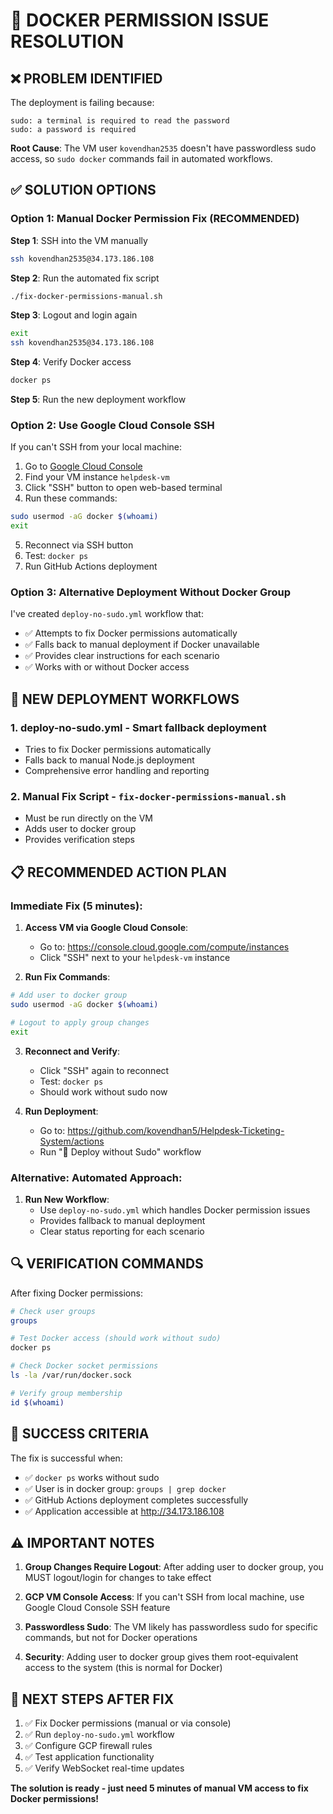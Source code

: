 # 🔧 DOCKER PERMISSION ISSUE RESOLUTION

## ❌ **PROBLEM IDENTIFIED**

The deployment is failing because:

```
sudo: a terminal is required to read the password
sudo: a password is required
```

**Root Cause**: The VM user `kovendhan2535` doesn't have passwordless sudo access, so `sudo docker` commands fail in automated workflows.

## ✅ **SOLUTION OPTIONS**

### **Option 1: Manual Docker Permission Fix (RECOMMENDED)**

**Step 1**: SSH into the VM manually

```bash
ssh kovendhan2535@34.173.186.108
```

**Step 2**: Run the automated fix script

```bash
./fix-docker-permissions-manual.sh
```

**Step 3**: Logout and login again

```bash
exit
ssh kovendhan2535@34.173.186.108
```

**Step 4**: Verify Docker access

```bash
docker ps
```

**Step 5**: Run the new deployment workflow

### **Option 2: Use Google Cloud Console SSH**

If you can't SSH from your local machine:

1. Go to [Google Cloud Console](https://console.cloud.google.com/compute/instances)
2. Find your VM instance `helpdesk-vm`
3. Click "SSH" button to open web-based terminal
4. Run these commands:

```bash
sudo usermod -aG docker $(whoami)
exit
```

5. Reconnect via SSH button
6. Test: `docker ps`
7. Run GitHub Actions deployment

### **Option 3: Alternative Deployment Without Docker Group**

I've created `deploy-no-sudo.yml` workflow that:

- ✅ Attempts to fix Docker permissions automatically
- ✅ Falls back to manual deployment if Docker unavailable
- ✅ Provides clear instructions for each scenario
- ✅ Works with or without Docker access

## 🚀 **NEW DEPLOYMENT WORKFLOWS**

### **1. deploy-no-sudo.yml** - Smart fallback deployment

- Tries to fix Docker permissions automatically
- Falls back to manual Node.js deployment
- Comprehensive error handling and reporting

### **2. Manual Fix Script** - `fix-docker-permissions-manual.sh`

- Must be run directly on the VM
- Adds user to docker group
- Provides verification steps

## 📋 **RECOMMENDED ACTION PLAN**

### **Immediate Fix (5 minutes)**:

1. **Access VM via Google Cloud Console**:

   - Go to: https://console.cloud.google.com/compute/instances
   - Click "SSH" next to your `helpdesk-vm` instance

2. **Run Fix Commands**:

```bash
# Add user to docker group
sudo usermod -aG docker $(whoami)

# Logout to apply group changes
exit
```

3. **Reconnect and Verify**:

   - Click "SSH" again to reconnect
   - Test: `docker ps`
   - Should work without sudo now

4. **Run Deployment**:
   - Go to: https://github.com/kovendhan5/Helpdesk-Ticketing-System/actions
   - Run "🚀 Deploy without Sudo" workflow

### **Alternative: Automated Approach**:

1. **Run New Workflow**:
   - Use `deploy-no-sudo.yml` which handles Docker permission issues
   - Provides fallback to manual deployment
   - Clear status reporting for each scenario

## 🔍 **VERIFICATION COMMANDS**

After fixing Docker permissions:

```bash
# Check user groups
groups

# Test Docker access (should work without sudo)
docker ps

# Check Docker socket permissions
ls -la /var/run/docker.sock

# Verify group membership
id $(whoami)
```

## 🎯 **SUCCESS CRITERIA**

The fix is successful when:

- ✅ `docker ps` works without sudo
- ✅ User is in docker group: `groups | grep docker`
- ✅ GitHub Actions deployment completes successfully
- ✅ Application accessible at http://34.173.186.108

## ⚠️ **IMPORTANT NOTES**

1. **Group Changes Require Logout**: After adding user to docker group, you MUST logout/login for changes to take effect

2. **GCP VM Console Access**: If you can't SSH from local machine, use Google Cloud Console SSH feature

3. **Passwordless Sudo**: The VM likely has passwordless sudo for specific commands, but not for Docker operations

4. **Security**: Adding user to docker group gives them root-equivalent access to the system (this is normal for Docker)

## 🚀 **NEXT STEPS AFTER FIX**

1. ✅ Fix Docker permissions (manual or via console)
2. ✅ Run `deploy-no-sudo.yml` workflow
3. ✅ Configure GCP firewall rules
4. ✅ Test application functionality
5. ✅ Verify WebSocket real-time updates

**The solution is ready - just need 5 minutes of manual VM access to fix Docker permissions!**
